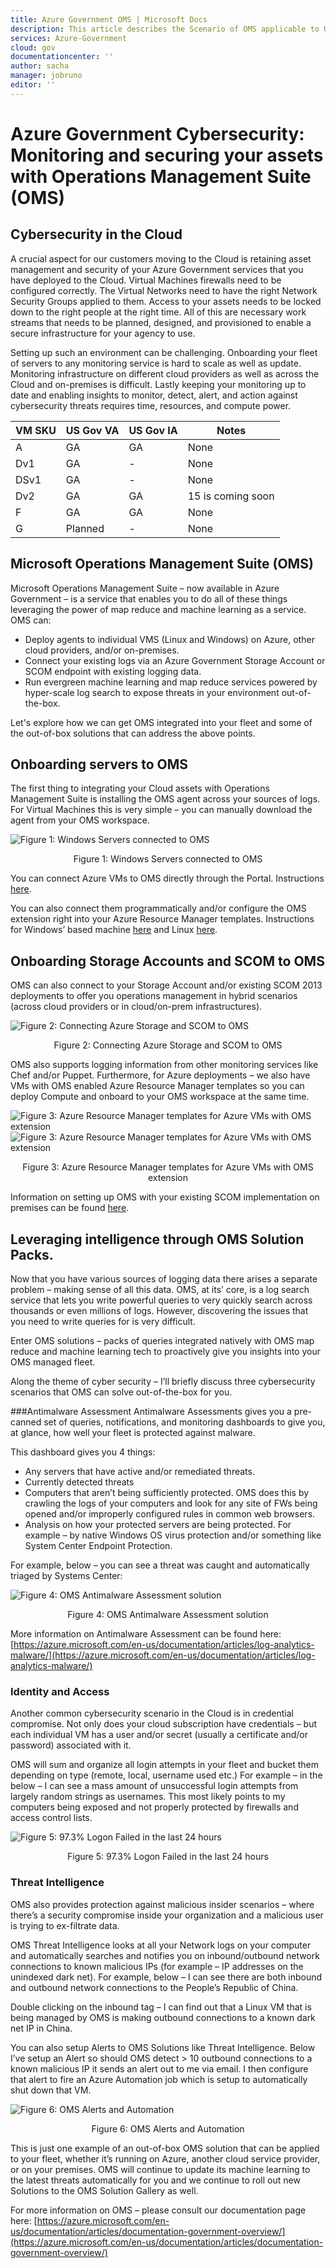 ```yaml
---
title: Azure Government OMS | Microsoft Docs
description: This article describes the Scenario of OMS applicable to US Government agencies and solution providers
services: Azure-Government
cloud: gov
documentationcenter: ''
author: sacha
manager: jobruno
editor: ''
---
```


# Azure Government Cybersecurity: Monitoring and securing your assets with Operations Management Suite (OMS)

## Cybersecurity in the Cloud
A crucial aspect for our customers moving to the Cloud is retaining asset management and security of your Azure Government services that you have deployed to the Cloud. Virtual Machines firewalls need to be configured correctly. The Virtual Networks need to have the right Network Security Groups applied to them. Access to your assets needs to be locked down to the right people at the right time. All of this are necessary work streams that needs to be planned, designed, and provisioned to enable a secure infrastructure for your agency to use.

Setting up such an environment can be challenging. Onboarding your fleet of servers to any monitoring service is hard to scale as well as update. Monitoring infrastructure on different cloud providers as well as across the Cloud and on-premises is difficult. Lastly keeping your monitoring up to date and enabling insights to monitor, detect, alert, and action against cybersecurity threats requires time, resources, and compute power.

| VM SKU | US Gov VA | US Gov IA | Notes |
| --- | --- | --- | --- |
| A |GA |GA |None |
| Dv1 |GA |- |None |
| DSv1 |GA |- |None |
| Dv2 |GA |GA |15 is coming soon |
| F |GA |GA |None |
| G |Planned |- |None |

## Microsoft Operations Management Suite (OMS)
Microsoft Operations Management Suite – now available in Azure Government – is a service that enables you to do all of these things leveraging the power of map reduce and machine learning as a service. OMS can:
* Deploy agents to individual VMS (Linux and Windows) on Azure, other cloud providers, and/or on-premises.
* Connect your existing logs via an Azure Government Storage Account or SCOM endpoint with existing logging data.
* Run evergreen machine learning and map reduce services powered by hyper-scale log search to expose threats in your environment out-of-the-box.

Let's explore how we can get OMS integrated into your fleet and some of the out-of-box solutions that can address the above points.

## Onboarding servers to OMS
The first thing to integrating your Cloud assets with Operations Management Suite is installing the OMS agent across your sources of logs.
For Virtual Machines this is very simple – you can manually download the agent from your OMS workspace.

![Figure 1: Windows Servers connected to OMS](./media/documentation-government-oms-figure1.png)
<p align="center">Figure 1: Windows Servers connected to OMS</p>

You can connect Azure VMs to OMS directly through the Portal. Instructions [here](https://blogs.technet.microsoft.com/momteam/2016/02/10/new-ways-to-enable-log-analytics-oms-on-your-azure-vms/).

You can also connect them programmatically and/or configure the OMS extension right into your Azure Resource Manager templates. Instructions for Windows’ based machine [here](https://docs.microsoft.com/en-us/azure/log-analytics/log-analytics-windows-agents) and Linux [here](https://docs.microsoft.com/en-us/azure/log-analytics/log-analytics-linux-agents).

## Onboarding Storage Accounts and SCOM to OMS
OMS can also connect to your Storage Account and/or existing SCOM 2013 deployments to offer you operations management in hybrid scenarios (across cloud providers or in cloud/on-prem infrastructures).

![Figure 2: Connecting Azure Storage and SCOM to OMS](./media/documentation-government-oms-figure2.png)
<p align="center">Figure 2: Connecting Azure Storage and SCOM to OMS</p>

OMS also supports logging information from other monitoring services like Chef and/or Puppet. Furthermore, for Azure deployments – we also have VMs with OMS enabled Azure Resource Manager templates so you can deploy Compute and onboard to your OMS workspace at the same time. 

![Figure 3: Azure Resource Manager templates for Azure VMs with OMS extension](./media/documentation-government-oms-figure3a.png)
![Figure 3: Azure Resource Manager templates for Azure VMs with OMS extension](./media/documentation-government-oms-figure3b.png)
<p align="center">Figure 3: Azure Resource Manager templates for Azure VMs with OMS extension</p>

Information on setting up OMS with your existing SCOM implementation on premises can be found [here](https://docs.microsoft.com/en-us/azure/log-analytics/log-analytics-om-agents).

## Leveraging intelligence through OMS Solution Packs.
Now that you have various sources of logging data there arises a separate problem – making sense of all this data.
OMS, at its’ core, is a log search service that lets you write powerful queries to very quickly search across thousands or even millions of logs. However, discovering the issues that you need to write queries for is very difficult.

Enter OMS solutions – packs of queries integrated natively with OMS map reduce and machine learning tech to proactively give you insights into your OMS managed fleet.

Along the theme of cyber security – I’ll briefly discuss three cybersecurity scenarios that OMS can solve out-of-the-box for you.

###Antimalware Assessment
Antimalware Assessments gives you a pre-canned set of queries, notifications, and monitoring dashboards to give you, at glance, how well your fleet is protected against malware.

This dashboard gives you 4 things:
* Any servers that have active and/or remediated threats.
* Currently detected threats
* Computers that aren’t being sufficiently protected. OMS does this by crawling the logs of your computers and look for any site of FWs being opened and/or improperly configured rules in common web browsers.
* Analysis on how your protected servers are being protected. For example – by native Windows OS virus protection and/or something like 
System Center Endpoint Protection.

For example, below – you can see a threat was caught and automatically triaged by Systems Center:

![Figure 4: OMS Antimalware Assessment solution](./media/documentation-government-oms-figure4.png)
<p align="center">Figure 4: OMS Antimalware Assessment solution</p>

More information on Antimalware Assessment can be found here: [https://azure.microsoft.com/en-us/documentation/articles/log-analytics-malware/](https://azure.microsoft.com/en-us/documentation/articles/log-analytics-malware/)

### Identity and Access
Another common cybersecurity scenario in the Cloud is in credential compromise. Not only does your cloud subscription have credentials – but each individual VM has a user and/or secret (usually a certificate and/or password) associated with it.

OMS will sum and organize all login attempts in your fleet and bucket them depending on type (remote, local, username used etc.)
For example – in the below – I can see a mass amount of unsuccessful login attempts from largely random strings as usernames. This most likely points to my computers being exposed and not properly protected by firewalls and access control lists.

![Figure 5: 97.3% Logon Failed in the last 24 hours](./media/documentation-government-oms-figure5.png)
<p align="center">Figure 5: 97.3% Logon Failed in the last 24 hours</p>

### Threat Intelligence
OMS also provides protection against malicious insider scenarios – where there’s a security compromise inside your organization and a malicious user is trying to ex-filtrate data.

OMS Threat Intelligence looks at all your Network logs on your computer and automatically searches and notifies you on inbound/outbound network connections to known malicious IPs (for example – IP addresses on the unindexed dark net).
For example, below – I can see there are both inbound and outbound network connections to the People’s Republic of China. 

Double clicking on the inbound tag – I can find out that a Linux VM that is being managed by OMS is making outbound connections to a known dark net IP in China.

You can also setup Alerts to OMS Solutions like Threat Intelligence. Below I’ve setup an Alert so should OMS detect > 10 outbound connections to a known malicious IP it sends an alert out to me via email. I then configure that alert to fire an Azure Automation job which is setup to automatically shut down that VM.

![Figure 6: OMS Alerts and Automation](./media/documentation-government-oms-figure6.png)
<p align="center">Figure 6: OMS Alerts and Automation</p>

This is just one example of an out-of-box OMS solution that can be applied to your fleet, whether it’s running on Azure, another cloud service provider, or on your premises.
OMS will continue to update its machine learning to the latest threats automatically for you and we continue to roll out new Solutions to the OMS Solution Gallery as well.

For more information on OMS – please consult our documentation page here: [https://azure.microsoft.com/en-us/documentation/articles/documentation-government-overview/](https://azure.microsoft.com/en-us/documentation/articles/documentation-government-overview/) 
